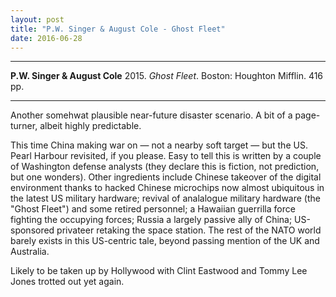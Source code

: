 ```yaml
---
layout: post
title: "P.W. Singer & August Cole - Ghost Fleet"
date: 2016-06-28
---
```


***
<b>P.W. Singer & August Cole</b> 2015. _Ghost Fleet_.  Boston: Houghton Mifflin. 416 pp.

***

Another somehwat plausible near-future disaster scenario.  A bit of a page-turner, albeit highly predictable.  

This time China making war on &mdash; not a nearby soft target &mdash; but the US. Pearl Harbour revisited, if you please.   Easy to tell this is written by a couple of Washington defense analysts (they declare this is fiction, not prediction, but one wonders).  Other ingredients include Chinese takeover of the digital environment thanks to hacked Chinese microchips now almost ubiquitous in the latest US military hardware; revival of analalogue military hardware (the "Ghost Fleet") and some retired personnel; a Hawaiian guerrilla force fighting the occupying forces; Russia a largely passive ally of China; US-sponsored privateer retaking the space station.  The rest of the NATO world barely exists in this US-centric tale, beyond passing mention of the UK and Australia. 

Likely to be taken up by Hollywood with Clint Eastwood and Tommy Lee Jones trotted out yet again.
